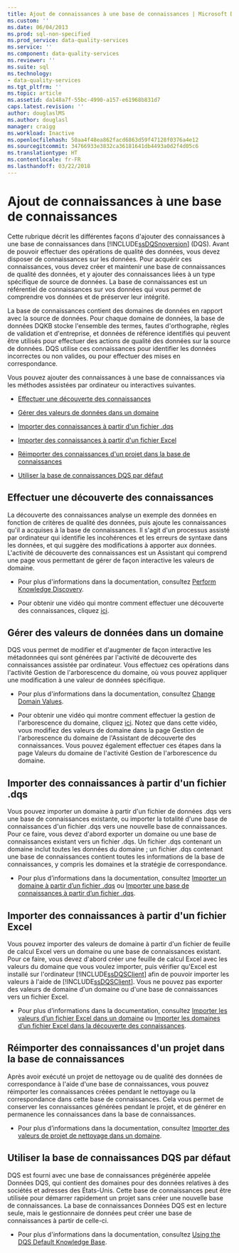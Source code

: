 ```yaml
---
title: Ajout de connaissances à une base de connaissances | Microsoft Docs
ms.custom: ''
ms.date: 06/04/2013
ms.prod: sql-non-specified
ms.prod_service: data-quality-services
ms.service: ''
ms.component: data-quality-services
ms.reviewer: ''
ms.suite: sql
ms.technology:
- data-quality-services
ms.tgt_pltfrm: ''
ms.topic: article
ms.assetid: da148a7f-55bc-4990-a157-e61968b831d7
caps.latest.revision: ''
author: douglaslMS
ms.author: douglasl
manager: craigg
ms.workload: Inactive
ms.openlocfilehash: 50aa4f48ea862facd6863d59f47128f0376a4e12
ms.sourcegitcommit: 34766933e3832ca36181641db4493a0d2f4d05c6
ms.translationtype: HT
ms.contentlocale: fr-FR
ms.lasthandoff: 03/22/2018
---
```

# <a name="adding-knowledge-to-a-knowledge-base"></a>Ajout de connaissances à une base de connaissances
  Cette rubrique décrit les différentes façons d'ajouter des connaissances à une base de connaissances dans [!INCLUDE[ssDQSnoversion](../includes/ssdqsnoversion-md.md)] (DQS). Avant de pouvoir effectuer des opérations de qualité des données, vous devez disposer de connaissances sur les données. Pour acquérir ces connaissances, vous devez créer et maintenir une base de connaissances de qualité des données, et y ajouter des connaissances liées à un type spécifique de source de données. La base de connaissances est un référentiel de connaissances sur vos données qui vous permet de comprendre vos données et de préserver leur intégrité.  
  
 La base de connaissances contient des domaines de données en rapport avec la source de données. Pour chaque domaine de données, la base de données DQKB stocke l'ensemble des termes, fautes d'orthographe, règles de validation et d'entreprise, et données de référence identifiés qui peuvent être utilisés pour effectuer des actions de qualité des données sur la source de données. DQS utilise ces connaissances pour identifier les données incorrectes ou non valides, ou pour effectuer des mises en correspondance.  
  
 Vous pouvez ajouter des connaissances à une base de connaissances via les méthodes assistées par ordinateur ou interactives suivantes.  
  
-   [Effectuer une découverte des connaissances](#Discovery)  
  
-   [Gérer des valeurs de données dans un domaine](#ManageDomain)  
  
-   [Importer des connaissances à partir d'un fichier .dqs](#DQSFile)  
  
-   [Importer des connaissances à partir d'un fichier Excel](#Excel)  
  
-   [Réimporter des connaissances d'un projet dans la base de connaissances](#Project)  
  
-   [Utiliser la base de connaissances DQS par défaut](#Default)  
  
##  <a name="Discovery"></a> Effectuer une découverte des connaissances  
 La découverte des connaissances analyse un exemple des données en fonction de critères de qualité des données, puis ajoute les connaissances qu'il a acquises à la base de connaissances. Il s'agit d'un processus assisté par ordinateur qui identifie les incohérences et les erreurs de syntaxe dans les données, et qui suggère des modifications à apporter aux données. L'activité de découverte des connaissances est un Assistant qui comprend une page vous permettant de gérer de façon interactive les valeurs de domaine.  
  
-   Pour plus d'informations dans la documentation, consultez [Perform Knowledge Discovery](../data-quality-services/perform-knowledge-discovery.md).  
  
-   Pour obtenir une vidéo qui montre comment effectuer une découverte des connaissances, cliquez [ici](http://msdn.microsoft.com/sqlserver/hh323825.aspx).  
  
##  <a name="ManageDomain"></a> Gérer des valeurs de données dans un domaine  
 DQS vous permet de modifier et d'augmenter de façon interactive les métadonnées qui sont générées par l'activité de découverte des connaissances assistée par ordinateur. Vous effectuez ces opérations dans l'activité Gestion de l'arborescence du domaine, où vous pouvez appliquer une modification à une valeur de données spécifique.  
  
-   Pour plus d'informations dans la documentation, consultez [Change Domain Values](../data-quality-services/change-domain-values.md).  
  
-   Pour obtenir une vidéo qui montre comment effectuer la gestion de l'arborescence du domaine, cliquez [ici](http://msdn.microsoft.com/sqlserver/hh323825.aspx). Notez que dans cette vidéo, vous modifiez des valeurs de domaine dans la page Gestion de l'arborescence du domaine de l'Assistant de découverte des connaissances. Vous pouvez également effectuer ces étapes dans la page Valeurs du domaine de l'activité Gestion de l'arborescence du domaine.  
  
##  <a name="DQSFile"></a> Importer des connaissances à partir d'un fichier .dqs  
 Vous pouvez importer un domaine à partir d'un fichier de données .dqs vers une base de connaissances existante, ou importer la totalité d'une base de connaissances d'un fichier .dqs vers une nouvelle base de connaissances. Pour ce faire, vous devez d'abord exporter un domaine ou une base de connaissances existant vers un fichier .dqs. Un fichier .dqs contenant un domaine inclut toutes les données du domaine ; un fichier .dqs contenant une base de connaissances contient toutes les informations de la base de connaissances, y compris les domaines et la stratégie de correspondance.  
  
-   Pour plus d’informations dans la documentation, consultez [Importer un domaine à partir d’un fichier .dqs](../data-quality-services/import-a-domain-from-a-dqs-file.md) ou [Importer une base de connaissances à partir d’un fichier .dqs](../data-quality-services/import-a-knowledge-base-from-a-dqs-file.md).  
  
##  <a name="Excel"></a> Importer des connaissances à partir d'un fichier Excel  
 Vous pouvez importer des valeurs de domaine à partir d'un fichier de feuille de calcul Excel vers un domaine ou une base de connaissances existant. Pour ce faire, vous devez d'abord créer une feuille de calcul Excel avec les valeurs du domaine que vous voulez importer, puis vérifier qu'Excel est installé sur l'ordinateur [!INCLUDE[ssDQSClient](../includes/ssdqsclient-md.md)] afin de pouvoir importer les valeurs à l'aide de [!INCLUDE[ssDQSClient](../includes/ssdqsclient-md.md)]. Vous ne pouvez pas exporter des valeurs de domaine d'un domaine ou d'une base de connaissances vers un fichier Excel.  
  
-   Pour plus d’informations dans la documentation, consultez [Importer les valeurs d’un fichier Excel dans un domaine](../data-quality-services/import-values-from-an-excel-file-into-a-domain.md) ou [Importer les domaines d’un fichier Excel dans la découverte des connaissances](../data-quality-services/import-domains-from-an-excel-file-in-knowledge-discovery.md).  
  
##  <a name="Project"></a> Réimporter des connaissances d'un projet dans la base de connaissances  
 Après avoir exécuté un projet de nettoyage ou de qualité des données de correspondance à l'aide d'une base de connaissances, vous pouvez réimporter les connaissances créées pendant le nettoyage ou la correspondance dans cette base de connaissances. Cela vous permet de conserver les connaissances générées pendant le projet, et de générer en permanence les connaissances dans la base de connaissances.  
  
-   Pour plus d’informations dans la documentation, consultez [Importer des valeurs de projet de nettoyage dans un domaine](../data-quality-services/import-cleansing-project-values-into-a-domain.md).  
  
##  <a name="Default"></a> Utiliser la base de connaissances DQS par défaut  
 DQS est fourni avec une base de connaissances prégénérée appelée Données DQS, qui contient des domaines pour des données relatives à des sociétés et adresses des États-Unis. Cette base de connaissances peut être utilisée pour démarrer rapidement un projet sans créer une nouvelle base de connaissances. La base de connaissances Données DQS est en lecture seule, mais le gestionnaire de données peut créer une base de connaissances à partir de celle-ci.  
  
-   Pour plus d'informations dans la documentation, consultez [Using the DQS Default Knowledge Base](../data-quality-services/using-the-dqs-default-knowledge-base.md).  
  
  
